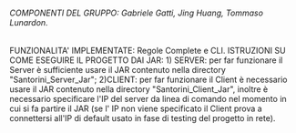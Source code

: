 ###### COMPONENTI DEL GRUPPO: Gabriele Gatti, Jing Huang, Tommaso Lunardon.
FUNZIONALITA' IMPLEMENTATE: Regole Complete e CLI.
ISTRUZIONI SU COME ESEGUIRE IL PROGETTO DAI JAR: 1) SERVER: per far funzionare il Server è sufficiente usare il JAR contenuto nella directory "Santorini_Server_Jar";
2)CLIENT: per far funzionare il Client è necessario usare il JAR contenuto nella directory "Santorini_Client_Jar", inoltre è necessario specificare l'IP del server da linea di comando nel momento in cui si fa partire il JAR (se l' IP non viene specificato il Client prova a connettersi all'IP di default usato in fase di testing del progetto in rete).
